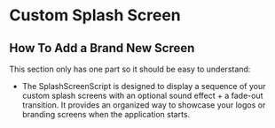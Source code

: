# Custom Splash Screen

## How To Add a Brand New Screen
This section only has one part so it should be easy to understand:

- The SplashScreenScript is designed to display a sequence of your custom splash screens with an optional sound effect + a fade-out transition. It provides an organized way to showcase your logos or branding screens when the application starts.